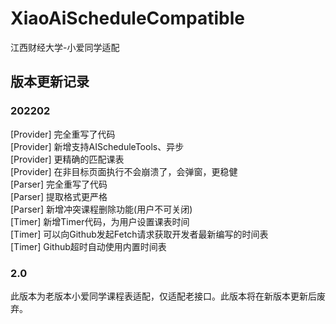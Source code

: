 # XiaoAiScheduleCompatible
江西财经大学-小爱同学适配

## 版本更新记录
### 202202
[Provider] 完全重写了代码  
[Provider] 新增支持AIScheduleTools、异步  
[Provider] 更精确的匹配课表  
[Provider] 在非目标页面执行不会崩溃了，会弹窗，更稳健  
[Parser] 完全重写了代码  
[Parser] 提取格式更严格  
[Parser] 新增冲突课程删除功能(用户不可关闭)  
[Timer] 新增Timer代码，为用户设置课表时间  
[Timer] 可以向Github发起Fetch请求获取开发者最新编写的时间表  
[Timer] Github超时自动使用内置时间表  

### 2.0
此版本为老版本小爱同学课程表适配，仅适配老接口。此版本将在新版本更新后废弃。
